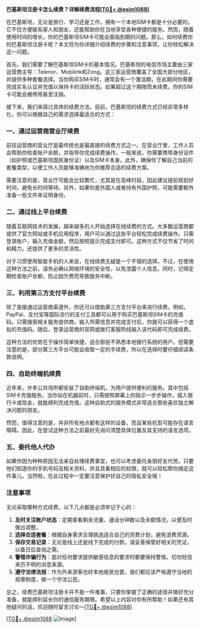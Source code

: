 **巴基斯坦注册卡怎么续费？详解续费流程[[TG💪+ @esim1088](https://t.me/s/esim1088)]**

在巴基斯坦，无论是旅行、学习还是工作，拥有一个本地SIM卡都是十分必要的。它不仅方便联系家人和朋友，还能帮助你在当地享受各种便捷的服务。然而，随着使用时间的增长，你的巴基斯坦SIM卡可能会面临到期的问题。那么，如何续费你的巴基斯坦注册卡呢？本文将为你详细介绍续费的步骤和注意事项，让你轻松解决这一问题。

首先，我们需要了解巴基斯坦SIM卡的基本情况。巴基斯坦的电信市场主要由三家运营商主导：Telenor、Mobilink和Zong。这三家运营商覆盖了全国大部分地区，并提供多种套餐选择。当你购买SIM卡时，通常会有一个激活期，在此期间你需要完成实名认证并充值以保持卡的活跃状态。如果超过这个期限而未续费，你的SIM卡可能会被停用甚至注销。

接下来，我们来探讨具体的续费方法。目前，巴基斯坦的续费方式已经非常多样化，你可以根据自己的需求选择最适合的方式：

### 一、通过运营商营业厅续费

前往运营商的营业厅是最传统也是最直接的续费方式之一。在营业厅里，工作人员会帮助你检查账户余额，并指导你完成续费操作。一般来说，你需要携带身份证件（如护照或巴基斯坦国民身份证）以及SIM卡本身。此外，确保你了解自己当前的套餐类型，以便工作人员能够准确地为你推荐合适的续费方案。

需要注意的是，营业厅可能会比较繁忙，尤其是在高峰时段，因此建议提前规划好时间，避免长时间等待。另外，如果你是外国人或者持有外国护照，可能需要额外准备一些文件来证明身份。

### 二、通过线上平台续费

随着互联网技术的发展，越来越多的人开始选择在线续费的方式。大多数运营商都提供了官方网站或手机应用程序，用户可以通过这些平台轻松完成续费操作。只需登录账户，输入充值金额，然后按照提示完成支付即可。这种方式不仅节省了时间和精力，还提供了更多的灵活性。

对于习惯使用智能手机的人来说，在线续费无疑是一个不错的选择。不过，在使用这种方法之前，请务必确认网络环境的安全性，以免泄露个人信息。同时，记得定期检查账户余额，防止因欠费而导致服务中断。

### 三、利用第三方支付平台续费

除了直接通过运营商渠道外，你还可以借助第三方支付平台来进行续费。例如，PayPal、支付宝等国际流行的支付工具都可以用于购买巴基斯坦SIM卡的充值码。只需搜索相关服务提供商，输入所需信息并完成支付后，你就可以获得一个虚拟的充值码。随后，登录运营商的官网或拨打客服热线输入该代码即可完成续费。

这种方法的优势在于操作简单快捷，适合那些不熟悉本地银行系统的用户。但需要注意的是，部分第三方平台可能会收取一定的手续费，所以在选择时要仔细阅读条款说明。

### 四、自助终端机续费

近年来，许多公共场所都安装了自助终端机，为用户提供便利的服务。其中包括SIM卡充值服务。当你站在机器前时，只需按照屏幕上的指示一步步操作，插入银行卡或现金，就能顺利完成充值。这种自助式的服务模式非常适合那些喜欢独立解决问题的朋友。

然而，值得注意的是，并非所有地点都有这样的设备，而且某些机型可能存在语言障碍。因此，在尝试这种方法之前最好先询问清楚具体位置及其支持的语言选项。

### 五、委托他人代办

如果你因为种种原因无法亲自处理续费事宜，也可以考虑委托亲朋好友代劳。只要他们知道你的手机号码及相关资料，并且具备相应的权限，就可以轻松帮你搞定这件事儿。当然啦，在此过程中一定要注意保护好自己的隐私安全哦！

### 注意事项

无论采取哪种方式续费，以下几点都是必须牢记于心的：

1. **及时关注账户状态**：定期查看剩余流量、通话分钟数以及余额情况，以便及时做出调整。
2. **选择合适套餐**：根据自身需求合理挑选适合自己的资费计划，避免浪费资源。
3. **保存交易记录**：无论是线上还是线下完成的付款，请妥善保管好相关的凭证，以备日后查询之需。
4. **警惕诈骗行为**：面对任何要求提供敏感信息的要求时都要保持警惕，切勿轻信来历不明的消息来源。
5. **遵守法律法规**：作为外来游客也好本地居民也罢，我们都应该严格遵守当地的规章制度，做一个守法公民。

总之，续费巴基斯坦注册卡并不是一件难事，只要你掌握了正确的途径并做好充分准备，就能顺利延长你的通信服务期限。希望以上内容对你有所帮助！如果还有其他疑问的话，欢迎随时留言讨论～[[TG💪+ @esim1088](https://t.me/s/esim1088)]

[[TG💪+ @esim1088](https://t.me/s/esim1088) ![Image](https://i.postimg.cc/4NQfJmqS/Snipaste-2025-05-13-00-14-12.png)]